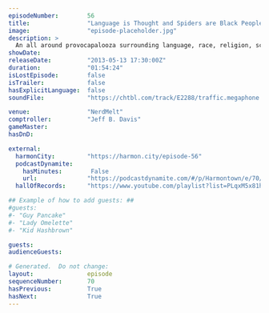```yaml
---
episodeNumber:        56
title:                "Language is Thought and Spiders are Black People"
image:                "episode-placeholder.jpg"
description: >
  An all around provocapalooza surrounding language, race, religion, science, bugs, moms and fake dinosaurs. In D&D, the characters awake in Ye Olde Arena Milieu.
showDate:             
releaseDate:          "2013-05-13 17:30:00Z"
duration:             "01:54:24"
isLostEpisode:        false
isTrailer:            false
hasExplicitLanguage:  false
soundFile:            "https://chtbl.com/track/E2288/traffic.megaphone.fm/STA1414022938.mp3?updated=1554503431"

venue:                "NerdMelt"
comptroller:          "Jeff B. Davis"
gameMaster:           
hasDnD:               

external:
  harmonCity:         "https://harmon.city/episode-56"
  podcastDynamite:
    hasMinutes:        False
    url:              "https://podcastdynamite.com/#/p/Harmontown/e/70/56"
  hallOfRecords:      "https://www.youtube.com/playlist?list=PLqxM5x81hNOZMIpuEV_KZ2FTNfHO5rL3F"

## Example of how to add guests: ##
#guests:
#- "Guy Pancake"
#- "Lady Omelette"
#- "Kid Hashbrown"

guests:
audienceGuests:

# Generated.  Do not change:
layout:               episode
sequenceNumber:       70
hasPrevious:          True
hasNext:              True
---
```


<!-- The episode description will be rendered here -->
<!-- Add your content below here -->

